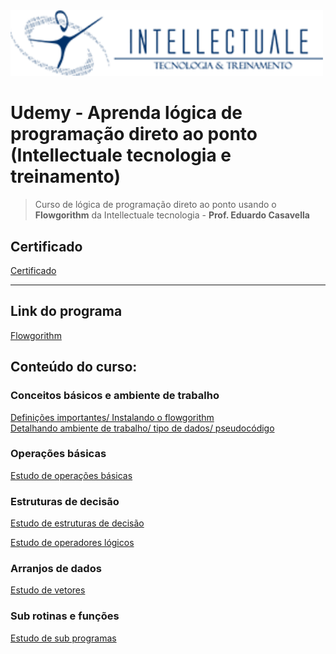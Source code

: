 <img src="/Arquivos/img/capa.png" alt="Exemplo de fluxograma" width="500">

# Udemy - Aprenda lógica de programação direto ao ponto (Intellectuale tecnologia e treinamento)
> Curso de lógica de programação direto ao ponto usando o **Flowgorithm** da Intellectuale tecnologia - **Prof. Eduardo Casavella** 

## Certificado
[Certificado](/Certificado/certificado_4_horas.pdf)

***

## Link do programa
[Flowgorithm](http://www.flowgorithm.org/)

## Conteúdo do curso:
### Conceitos básicos e ambiente de trabalho
[Definições importantes/ Instalando o flowgorithm](/Conte%C3%BAdo%20do%20curso/1.1%20-%20Defini%C3%A7%C3%B5es%20importantes.md) <br>
[Detalhando ambiente de trabalho/ tipo de dados/ pseudocódigo](/Conte%C3%BAdo%20do%20curso/1.2%20-%20Detalhando%20Ambiente%20de%20trabalho.md)

### Operações básicas

[Estudo de operações básicas](/Conte%C3%BAdo%20do%20curso/2.1%20-%20Estudo%20de%20opera%C3%A7%C3%B5es%20b%C3%A1sicas.md)

### Estruturas de decisão
[Estudo de estruturas de decisão](/Conte%C3%BAdo%20do%20curso/3.1%20-%20Estudo%20de%20estrutura%20de%20decis%C3%A3o.md)

[Estudo de operadores lógicos](/Conte%C3%BAdo%20do%20curso/3.2%20-%20Estudo%20de%20operadores%20l%C3%B3gicos.md)

### Arranjos de dados
[Estudo de vetores](/Conte%C3%BAdo%20do%20curso/4.1%20-%20Estudo%20de%20vetores.md)

### Sub rotinas e funções 
[Estudo de sub programas](/Conte%C3%BAdo%20do%20curso/5.1%20-%20Estudo%20de%20sub%20programas.md)


